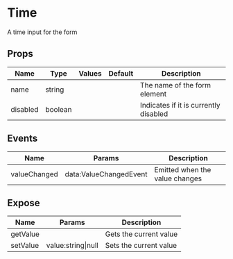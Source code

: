 # Time

A time input for the form
## Props

| Name    | Type | Values | Default | Description |
| -------- | ------- | -------- | ------- | ------- |
| name | string ||  | The name of the form element|
| disabled | boolean ||  | Indicates if it is currently disabled|
## Events

| Name    | Params | Description |
| ------- | ------- | ------- |
| valueChanged|data:ValueChangedEvent|Emitted when the value changes|
## Expose

| Name    | Params | Description |
| ------- | ------- | ------- |
| getValue||Gets the current value|
| setValue|value:string\|null|Sets the current value|
